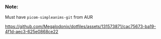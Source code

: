 ### Note:
Must have `picom-simpleanims-git` from AUR

https://github.com/Megalodonix/dotfiles/assets/131573871/cac75673-ba19-4f1d-aec3-625e0868ce22
